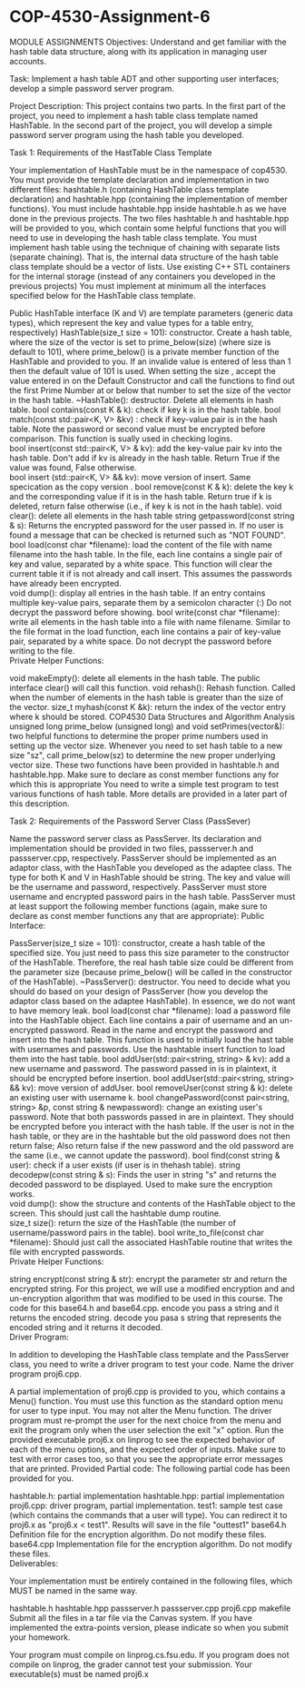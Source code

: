 # COP-4530-Assignment-6
MODULE ASSIGNMENTS
Objectives: Understand and get familiar with the hash table data structure,
along with its application in managing user accounts.


Task: Implement a hash table ADT and other supporting user
interfaces; develop a simple password server program.


Project Description:
This project contains two parts. In the first part of the project, you need to implement a hash table class template named HashTable. In the second part of the project, you will develop a simple password server program using the hash table you developed.

Task 1: Requirements of the HastTable Class Template 

Your implementation of HashTable must be in the namespace of cop4530. You must provide the template declaration and implementation in two different files:
hashtable.h (containing HashTable class template declaration) and hashtable.hpp (containing the implementation of member functions).
You must include hashtable.hpp inside hashtable.h as we have done in the previous projects. The two files hashtable.h and hashtable.hpp will be provided to you, which contain some helpful functions that you will need to use in developing the hash table class template.
You must implement hash table using the technique of chaining with separate lists (separate chaining). That is, the internal data structure of the hash table class template should be a vector of lists. Use existing C++ STL containers for the internal storage (instead of any containers you developed in the previous
projects)
You must implement at minimum all the interfaces specified below for the
HashTable class template.

Public HashTable interface (K and V)  are template parameters (generic data types), which represent the key and value types for a table entry, respectively)
HashTable(size_t size = 101): constructor. Create a hash table, where the size of the vector is set to prime_below(size) (where size is default to 101), where prime_below() is a private member function of the HashTable and provided to you.  If an invalide value is entered of less than 1 then the default value of 101 is used.   When setting the size , accept the value entered in on the Default Constructor and call the functions to find out the first Prime Number at or below that number to set the size of the vector in the hash table. 
~HashTable(): destructor. Delete all elements in hash table.
bool contains(const K & k): check if key k is in the hash table.
bool match(const std::pair<K, V> &kv) : check if key-value pair is in the hash table.  Note the password or second value must be encrypted before comparison.   This function is sually used in checking logins.  
bool insert(const std::pair<K, V> & kv): add the key-value pair kv into the hash table. Don't add if kv is already in the hash table. Return True if the value was found, False otherwise.  
bool insert (std::pair<K, V> && kv): move version of insert.  Same specication as the copy version . 
bool remove(const K & k): delete the key k and the corresponding value if it is in the hash table. Return true if k is deleted, return false otherwise (i.e., if key k is not in the hash table).
void clear(): delete all elements in the hash table
string getpassword(const string & s): Returns the encrypted password for the user passed in.   If no user is found a message that can be checked is returned such as "NOT FOUND".  
bool load(const char *filename): load the content of the file with name filename into the hash table. In the file, each line contains a single pair of key and value, separated by a white space.  This function will clear the current table it if is not already and call insert.  This assumes the passwords have already been encrypted.  
void dump(): display all entries in the hash table. If an entry contains multiple key-value pairs, separate them by a semicolon character (:)   Do not decrypt the password before showing. 
bool write(const char *filename): write all elements in the hash table into a file with name filename. Similar to the file format in the load function, each line contains a pair of key-value pair, separated by a white space. Do not decrypt the password before writing to the file.  
Private Helper Functions: 

void makeEmpty(): delete all elements in the hash table. The public interface clear() will call this function.
void rehash(): Rehash function. Called when the number of elements in the hash table is greater than the size of the vector.
size_t myhash(const K &k): return the index of the vector entry where k should be stored. COP4530 Data Structures and Algorithm Analysis
unsigned long prime_below (unsigned long) and void setPrimes(vector&): two helpful functions to determine the proper prime numbers used in setting up the vector size. Whenever you need to set hash table to a new size "sz", call prime_below(sz) to determine the new proper underlying vector size. These two functions have been provided in hashtable.h and hashtable.hpp.
Make sure to declare as const member functions any for which this is appropriate You need to write a simple test program to test various functions of hash table. More details are provided in a later part of this description.

Task 2: Requirements of the Password Server Class (PassSever)

Name the password server class as PassServer. Its declaration and implementation should be provided in two files, passserver.h and passserver.cpp, respectively.
PassServer should be implemented as an adaptor class, with the HashTable you developed as the adaptee class. The type for both K and V in HashTable should be string. The key and value will be the username and password, respectively.
PassServer must store username and encrypted password pairs in the hash table.
PassServer must at least support the following member functions (again, make sure to declare as const member functions any that are appropriate):
Public Interface: 

PassServer(size_t size = 101): constructor, create a hash table of the specified size. You just need to pass this size parameter to the constructor of the HashTable. Therefore, the real hash table size could be different from the parameter size (because prime_below() will be called in the constructor of the HashTable).
~PassServer(): destructor. You need to decide what you should do based on your design of PassServer (how you develop the adaptor class based on the adaptee HashTable). In essence, we do not want to have memory leak.
bool load(const char *filename): load a password file into the HashTable object. Each line contains a pair of username and an un-encrypted password. Read in the name and encrypt the password and insert into the hash table.   This function is used to initially load the hast table with usernames and passwords.   Use the hashtable insert function to load them into the hast table. 
bool addUser(std::pair<string, string> & kv): add a new username and password. The password passed in is in plaintext, it should be encrypted before insertion.
bool addUser(std::pair<string, string> && kv): move version of addUser.
bool removeUser(const string & k): delete an existing user with username k.
bool changePassword(const pair<string, string> &p, const string & newpassword): change an existing user's password. Note that both passwords passed in are in plaintext. They should be encrypted before you interact with the hash table. If the user is not in the hash table, or they are in the  hashtable but the old password does not then return false;  Also return false if the new password and the old password are the same (i.e., we cannot update the password).
bool find(const string & user): check if a user exists (if user is in thehash table).
string decodepw(const string & s):  Finds the user in string "s" and returns the decoded password to be displayed. Used to make sure the encryption works.   
void dump(): show the structure and contents of the HashTable object to the screen. This should just call the hashtable dump routine.  
size_t size(): return the size of the HashTable (the number of username/password pairs in the table).
bool write_to_file(const char *filename):  Should just call the associated HashTable routine that writes the file with encrypted passwords.    
Private Helper Functions:  

string encrypt(const string & str): encrypt the parameter str and return the encrypted string.
For this project, we will use a modified encryption and and un-encryption algorithm that was modified to be used in this course.  The code for this base64.h and base64.cpp. 
encode you pass a string and it returns the encoded string.
decode you pasa s string that represents the encoded string and it returns it decoded.   
Driver Program:

In addition to developing the HashTable class template and the PassServer class, you need to write a driver program to test your code. Name the driver program proj6.cpp.

 A partial implementation of proj6.cpp is provided to you, which contains a Menu() function. You must use this function as the standard option menu for user to type input. You may not alter the Menu function.
The driver program must re-prompt the user for the next choice from the menu and exit the program only when the user selection the exit "x" option.
Run the provided executable proj6.x on linprog to see the expected behavior of each of the menu options, and the expected order of inputs. Make sure to test with error cases too, so that you see the appropriate error messages that are printed.
Provided Partial code:  The following partial code has been provided for you.  

 hashtable.h: partial implementation
 hashtable.hpp: partial implementation
proj6.cpp: driver program, partial implementation.
test1: sample test case (which contains the commands that a user will type). You can redirect it to proj6.x as "proj6.x < test1". Results will save in the file "outtest1"
base64.h     Definition file for the encryption algorithm.  Do not modify these files. 
base64.cpp  Implementation file for the encryption algorithm. Do not modify these files.  
Deliverables: 

Your implementation must be entirely contained in the following files, which MUST be named in the same way.

hashtable.h
hashtable.hpp
passserver.h
passserver.cpp
proj6.cpp
makefile
Submit all the files in a tar file via the Canvas system. If you have implemented the extra-points version, please indicate so when you submit your homework.

Your program must compile on linprog.cs.fsu.edu. If you program does not compile on linprog, the grader cannot test your submission. Your executable(s) must be named proj6.x
